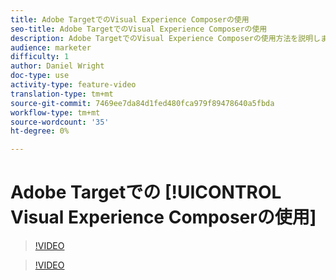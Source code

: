 ```yaml
---
title: Adobe TargetでのVisual Experience Composerの使用
seo-title: Adobe TargetでのVisual Experience Composerの使用
description: Adobe TargetでのVisual Experience Composerの使用方法を説明します。
audience: marketer
difficulty: 1
author: Daniel Wright
doc-type: use
activity-type: feature-video
translation-type: tm+mt
source-git-commit: 7469ee7da84d1fed480fca979f89478640a5fbda
workflow-type: tm+mt
source-wordcount: '35'
ht-degree: 0%

---
```



# Adobe Targetでの [!UICONTROL Visual Experience Composerの使用]

>[!VIDEO](https://video.tv.adobe.com/v/17399/?quality=12)

>[!VIDEO](https://video.tv.adobe.com/v/17401/?quality=12)
